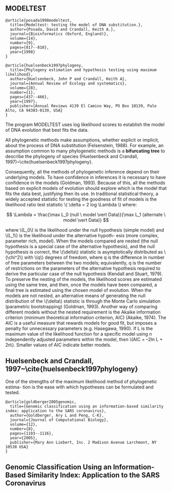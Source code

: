 ## MODELTEST

```
@article{posada1998modeltest,
  title={Modeltest: testing the model of DNA substitution.},
  author={Posada, David and Crandall, Keith A.},
  journal={Bioinformatics (Oxford, England)},
  volume={14},
  number={9},
  pages={817--818},
  year={1998}
}

@article{huelsenbeck1997phylogeny,
  title={Phylogeny estimation and hypothesis testing using maximum likelihood},
  author={Huelsenbeck, John P and Crandall, Keith A},
  journal={Annual Review of Ecology and systematics},
  volume={28},
  number={1},
  pages={437--466},
  year={1997},
  publisher={Annual Reviews 4139 El Camino Way, PO Box 10139, Palo Alto, CA 94303-0139, USA}
}
```

The program MODELTEST uses log likelihood scores to establish the model of DNA evolution that
best fits the data.

All phylogenetic methods make assumptions, whether explicit or implicit, about the process of DNA substitution (Felsenstein, 1988). For example, an assumption common to many phylogenetic methods is a **bifurcating tree** to describe the phylogeny of species (Huelsenbeck and Crandall, 1997)~\cite{huelsenbeck1997phylogeny}. 

Consequently, all the methods of phylogenetic inference depend on their underlying models. To have confidence in inferences it is necessary to have confidence in the models (Goldman, 1993). Because of this, all the methods based on
explicit models of evolution should explore which is the model that fits the data best, justifying then its use. In traditional statistical theory, a widely accepted statistic for testing the goodness of fit of models is the likelihood ratio test statistic \\\( \delta = 2 log \Lambda \\\) where:

$$ \Lambda = \frac{\max L_0 (null \ model \vert Data)}{\max L_1 (alternate \  model \vert Data)} $$

where \\\(L_0\\\) is the likelihood under the null hypothesis (simple
model) and \\\(L_1\\\) is the likelihood under the alternative hypoth-
esis (more complex, parameter rich, model). When the models compared are nested (the null hypothesis is a special
case of the alternative hypothesis), and the null hypothesis is
correct, the \\\(\delta\\\)  statistic is asymptotically distributed as \\\(\chi^2\\\) with
\\\(q\\\) degrees of freedom, where q is the difference in number of
free parameters between the two models; equivalently, q is
the number of restrictions on the parameters of the alternative
hypothesis required to derive the particular case of the null
hypothesis (Kendall and Stuart, 1979). To preserve the nesting of the models, the likelihood scores are estimated using
the same tree, and then, once the models have been compared, a final tree is estimated using the chosen model of
evolution. When the models are not nested, an alternative
means of generating the null distribution of the \\\(\delta\\\) statistic is through the Monte Carlo simulation (parametric bootstrapping) (Goldman, 1993). Another way of comparing different models without the
nested requirement is the Akaike information criterion
(minimum theoretical information criterion, AIC) (Akaike,
1974). The AIC is a useful measure that rewards models for
good fit, but imposes a penalty for unnecessary parameters
(e.g. Hasegawa, 1990). If L is the maximum value of the likelihood function for a specific model using n independently
adjusted parameters within the model, then \\\(AIC = –2ln L + 2n\\\). Smaller values of AIC indicate better models.

## Huelsenbeck and Crandall, 1997~\cite{huelsenbeck1997phylogeny}

One of the strengths of the maximum likelihood method of phylogenetic estima-
tion is the ease with which hypotheses can be formulated and tested.

```
@article{goldberger2005genomic,
  title={Genomic classification using an information-based similarity index: application to the SARS coronavirus},
  author={Goldberger, Ary L and Peng, C-K},
  journal={Journal of Computational Biology},
  volume={12},
  number={8},
  pages={1103--1116},
  year={2005},
  publisher={Mary Ann Liebert, Inc. 2 Madison Avenue Larchmont, NY 10538 USA}
}
```
## Genomic Classification Using an Information-Based Similarity Index: Application to the SARS Coronavirus







